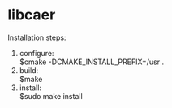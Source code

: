 # libcaer
Installation steps: <br/>
1) configure:  <br />
  $cmake -DCMAKE_INSTALL_PREFIX=/usr .  <br />
2) build:  <br />
  $make  <br />
3) install:  <br />
  $sudo make install
